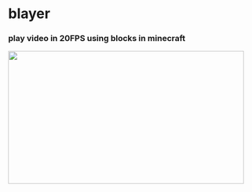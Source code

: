 # blayer
 
 ### play video in 20FPS using blocks in minecraft
<img src="https://github.com/sbkimxtheia/blayer/blob/master/preview.gif" width="480" height="270">
